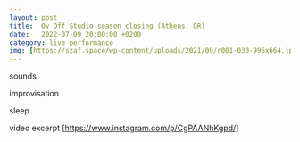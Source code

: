 ```yaml
---
layout: post
title:  Ov Off Studio season closing (Athens, GR)
date:   2022-07-09 20:00:00 +0200
category: live performance
img: [https://szaf.space/wp-content/uploads/2021/09/r001-030-996x664.jpg]
---
```


sounds

improvisation

sleep

video excerpt
[https://www.instagram.com/p/CgPAANhKgpd/]